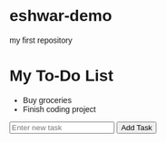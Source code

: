 # eshwar-demo
my first repository
<!DOCTYPE html>
<html lang="en">
<head>
  <meta charset="UTF-8">
  <meta name="viewport" content="width=device-width, initial-scale=1.0">
  <title>To-Do List</title>
  <style>
    body
    {
    font-family: sans-serif;
    }  

h1 {
  text-align: center;
  margin-bottom: 20px;
}

#todo-list {
  list-style: none;
  padding: 0;
  margin: 0;
}

#todo-list li {
  margin-bottom: 10px;
  padding: 10px;
  border: 1px solid #ccc;
  border-radius: 5px;
}

#add-task-form {
  display: flex;
  justify-content: center;
  margin-top: 20px;
}

#new-task {
  flex-grow: 1;
  padding: 10px;
  border: 1px solid #ccc;
  border-radius: 5px;
}

button {
  padding: 10px 20px;
  background-color: #4CAF50;
  color: white;
  border: none;
  border-radius: 5px;
  cursor: pointer;
}

button:hover {
  background-color: #3e8e41;
}
</style>
</head>
<body>
  <h1>My To-Do List</h1>
  <ul id="todo-list">
    <li>Buy groceries</li>
    <li>Finish coding project</li>
  </ul>
  <form id="add-task-form">
    <input type="text" id="new-task" placeholder="Enter new task">
    <button type="submit">Add Task</button>
  </form>
  <script src="script.js"></script>  </body>
</html>
